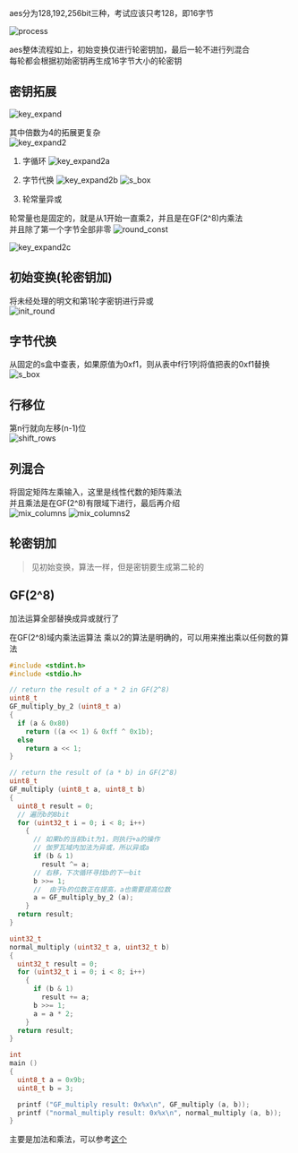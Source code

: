 aes分为128,192,256bit三种，考试应该只考128，即16字节

![process](./aes/process.png)

aes整体流程如上，初始变换仅进行轮密钥加，最后一轮不进行列混合  
每轮都会根据初始密钥再生成16字节大小的轮密钥

## 密钥拓展

![key_expand](./aes/key_expand.png)

其中倍数为4的拓展更复杂  
![key_expand2](./aes/key_expand2.png)

1. 字循环
![key_expand2a](./aes/key_expand2a.png)

2. 字节代换
![key_expand2b](./aes/key_expand2b.png)
![s_box](./aes/s_box.png)

3. 轮常量异或

轮常量也是固定的，就是从1开始一直乘2，并且是在GF(2^8)内乘法  
并且除了第一个字节全部非零
![round_const](./aes/round_const.png)

![key_expand2c](./aes/key_expand2c.png)

## 初始变换(轮密钥加)

将未经处理的明文和第1轮字密钥进行异或  
![init_round](./aes/init_round.png)

## 字节代换

从固定的s盒中查表，如果原值为0xf1，则从表中f行1列将值把表的0xf1替换  
![s_box](./aes/s_box.png)

## 行移位

第n行就向左移(n-1)位  
![shift_rows](./aes/shift_rows.png)

## 列混合

将固定矩阵左乘输入，这里是线性代数的矩阵乘法  
并且乘法是在GF(2^8)有限域下进行，最后再介绍  
![mix_columns](./aes/mix_column.png)
![mix_columns2](./aes/mix_column2.png)

## 轮密钥加

> 见初始变换，算法一样，但是密钥要生成第二轮的

## GF(2^8)

加法运算全部替换成异或就行了

在GF(2^8)域内乘法运算法
乘以2的算法是明确的，可以用来推出乘以任何数的算法

```c
#include <stdint.h>
#include <stdio.h>

// return the result of a * 2 in GF(2^8)
uint8_t
GF_multiply_by_2 (uint8_t a)
{
  if (a & 0x80)
    return ((a << 1) & 0xff ^ 0x1b);
  else
    return a << 1;
}

// return the result of (a * b) in GF(2^8)
uint8_t
GF_multiply (uint8_t a, uint8_t b)
{
  uint8_t result = 0;
  // 遍历b的8bit
  for (uint32_t i = 0; i < 8; i++)
    {
      // 如果b的当前bit为1，则执行+a的操作
      // 伽罗瓦域内加法为异或，所以异或a
      if (b & 1)
        result ^= a;
      // 右移，下次循环寻找b的下一bit
      b >>= 1;
      //  由于b的位数正在提高，a也需要提高位数
      a = GF_multiply_by_2 (a);
    }
  return result;
}

uint32_t
normal_multiply (uint32_t a, uint32_t b)
{
  uint32_t result = 0;
  for (uint32_t i = 0; i < 8; i++)
    {
      if (b & 1)
        result += a;
      b >>= 1;
      a = a * 2;
    }
  return result;
}

int
main ()
{
  uint8_t a = 0x9b;
  uint8_t b = 3;

  printf ("GF_multiply result: 0x%x\n", GF_multiply (a, b));
  printf ("normal_multiply result: 0x%x\n", normal_multiply (a, b));
}
```

主要是加法和乘法，可以参考[这个](https://www.cnblogs.com/pitmanhuang/p/16175550.html)  
